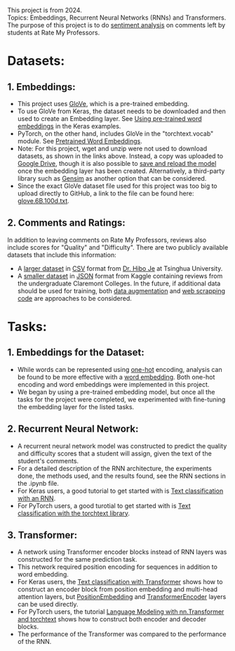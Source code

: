 This project is from 2024.<br/>
Topics: Embeddings, Recurrent Neural Networks (RNNs) and Transformers.<br/>
The purpose of this project is to do [sentiment analysis](https://en.wikipedia.org/wiki/Sentiment_analysis) on comments left by students at Rate My Professors.<br/>
# Datasets:
## 1. Embeddings:
  - This project uses [GloVe](https://nlp.stanford.edu/projects/glove/), which is a pre-trained embedding.
  - To use GloVe from Keras, the dataset needs to be downloaded and then used to create an Embedding layer. See [Using pre-trained word embeddings](https://keras.io/examples/nlp/pretrained_word_embeddings/) in the Keras examples.
  - PyTorch, on the other hand, includes GloVe in the "torchtext.vocab" module. See [Pretrained Word Embeddings](https://docs.pytorch.org/text/stable/vocab.html#pretrained-word-embeddings).
  - Note: For this project, wget and unzip were not used to download datasets, as shown in the links above. Instead, a copy was uploaded to [Google Drive](https://colab.research.google.com/notebooks/io.ipynb#scrollTo=c2W5A2px3doP), though it is also possible to [save and reload the model](https://www.tensorflow.org/guide/keras/serialization_and_saving) once the embedding layer has been created. Alternatively, a third-party library such as [Gensim](https://radimrehurek.com/gensim/) as another option that can be considered.
  - Since the exact GloVe dataset file used for this project was too big to upload directly to GitHub, a link to the file can be found here: [glove.6B.100d.txt](https://drive.google.com/file/d/1noXy3tqw2FI3QWe7W9Chodhk_eKOw721/view?usp=drive_link).
## 2. Comments and Ratings:
In addition to leaving comments on Rate My Professors, reviews also include scores for "Quality" and "Difficulty". There are two publicly available datasets that include this information:
  - A [larger dataset](https://data.mendeley.com/datasets/fvtfjyvw7d/2) in [CSV](https://docs.python.org/3/library/csv.html) format from [Dr. Hibo Je](https://data.mendeley.com/datasets/fvtfjyvw7d/2) at Tsinghua University.
  - A [smaller dataset](https://www.kaggle.com/datasets/tilorc/rate-my-professor-reviews-5c-colleges) in [JSON](https://docs.python.org/3/library/json.html) format from Kaggle containing reviews from the undergraduate Claremont Colleges.
In the future, if additional data should be used for training, both [data augmentation](https://neptune.ai/blog/data-augmentation-nlp) and [web scrapping code](https://pypi.org/project/RateMyProfessorAPI/) are approaches to be considered.

# Tasks:
## 1. Embeddings for the Dataset:
  - While words can be represented using [one-hot](https://en.wikipedia.org/wiki/One-hot) encoding, analysis can be found to be more effective with a [word embedding](https://en.wikipedia.org/wiki/Word_embedding). Both one-hot encoding and word embeddings were implemented in this project.
  - We began by using a pre-trained embedding model, but once all the tasks for the project were completed, we experimented with fine-tuning the embedding layer for the listed tasks.
## 2. Recurrent Neural Network:
  - A recurrent neural network model was constructed to predict the quality and difficulty scores that a student will assign, given the text of the student's comments.
  - For a detailed description of the RNN architecture, the experiments done, the methods used, and the results found, see the RNN sections in the .ipynb file.
  - For Keras users, a good tutorial to get started with is [Text classification with an RNN](https://www.tensorflow.org/text/tutorials/text_classification_rnn).
  - For PyTorch users, a good turotial to get started with is [Text classification with the torchtext library](https://pytorch.org/tutorials/beginner/text_sentiment_ngrams_tutorial.html).
## 3. Transformer:
  - A network using Transformer encoder blocks instead of RNN layers was constructed for the same prediction task.
  - This network required position encoding for sequences in addition to word embedding.
  - For Keras users, the [Text classification with Transformer](https://keras.io/examples/nlp/text_classification_with_transformer/) shows how to construct an encoder block from position embedding and multi-head attention layers, but [PositionEmbedding](https://keras.io/keras_hub/api/modeling_layers/position_embedding/) and [TransformerEncoder](https://keras.io/keras_hub/api/modeling_layers/transformer_encoder/) layers can be used directly.
  - For PyTorch users, the tutorial [Language Modeling with nn.Transformer and torchtext](https://pytorch.org/tutorials/beginner/transformer_tutorial.html) shows how to construct both encoder and decoder blocks.
  - The performance of the Transformer was compared to the performance of the RNN.
